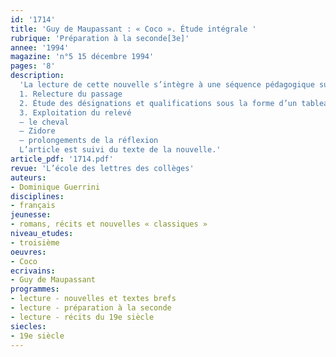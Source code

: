 ```yaml
---
id: '1714'
title: 'Guy de Maupassant : « Coco ». Étude intégrale '
rubrique: 'Préparation à la seconde[3e]'
annee: '1994'
magazine: 'n°5 15 décembre 1994'
pages: '8'
description: 
  'La lecture de cette nouvelle s’intègre à une séquence pédagogique sur les caractéristiques du récit à travers les nouvelles de Maupassant…
  1. Relecture du passage
  2. Étude des désignations et qualifications sous la forme d’un tableau
  3. Exploitation du relevé
  – le cheval
  – Zidore
  – prolongements de la réflexion
  L’article est suivi du texte de la nouvelle.'
article_pdf: '1714.pdf'
revue: 'L’école des lettres des collèges'
auteurs:
- Dominique Guerrini
disciplines:
- français
jeunesse:
- romans, récits et nouvelles « classiques »
niveau_etudes:
- troisième
oeuvres:
- Coco
ecrivains:
- Guy de Maupassant
programmes:
- lecture - nouvelles et textes brefs
- lecture - préparation à la seconde
- lecture - récits du 19e siècle
siecles:
- 19e siècle
---
```

